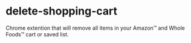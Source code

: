 # delete-shopping-cart
Chrome extention that will remove all items in your Amazon™ and Whole Foods™ cart or saved list.
